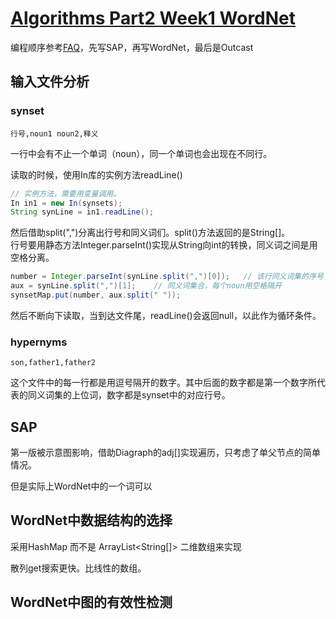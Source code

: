 # [Algorithms Part2 Week1 WordNet](https://www.coursera.org/learn/algorithms-part2/programming/BCNsp/wordnet)

编程顺序参考[FAQ](https://coursera.cs.princeton.edu/algs4/assignments/wordnet/faq.php)，先写SAP，再写WordNet，最后是Outcast

## 输入文件分析

### synset

```行号,noun1 noun2,释义```

一行中会有不止一个单词（noun），同一个单词也会出现在不同行。

读取的时候，使用In库的实例方法readLine()

```java
// 实例方法，需要用变量调用。
In in1 = new In(synsets);
String synLine = in1.readLine();

```

然后借助split(",")分离出行号和同义词们。split()方法返回的是String[]。  
行号要用静态方法Integer.parseInt()实现从String向int的转换，同义词之间是用空格分离。

```java
number = Integer.parseInt(synLine.split(",")[0]);   // 该行同义词集的序号
aux = synLine.split(",")[1];    // 同义词集合，每个noun用空格隔开
synsetMap.put(number, aux.split(" "));     
```

然后不断向下读取，当到达文件尾，readLine()会返回null，以此作为循环条件。

### hypernyms

```son,father1,father2```

这个文件中的每一行都是用逗号隔开的数字。其中后面的数字都是第一个数字所代表的同义词集的上位词，数字都是synset中的对应行号。

## SAP

第一版被示意图影响，借助Diagraph的adj[]实现遍历，只考虑了单父节点的简单情况。

但是实际上WordNet中的一个词可以

## WordNet中数据结构的选择

采用HashMap 而不是  ArrayList<String[]> 二维数组来实现

散列get搜索更快。比线性的数组。

## WordNet中图的有效性检测


